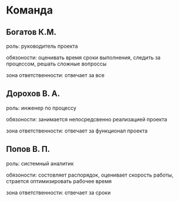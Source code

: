 # Команда

## Богатов К.М.
роль: руководитель проекта

обязоности: оценивать время сроки выполнения, следить за процессом, решать сложные вопроссы

зона ответственности: отвечает за все

## Дорохов В. А.
роль: инженер по процессу

обязоности: занимается непосредсвенно реализацией проекта

зона ответственности: отвечает за функционал проекта

## Попов В. П.
роль: системный аналитик

обязоности: состовляет распорядок, оценивает скорость работы, страется оптимизировать рабочее время

зона ответственности: отвечает за сроки
